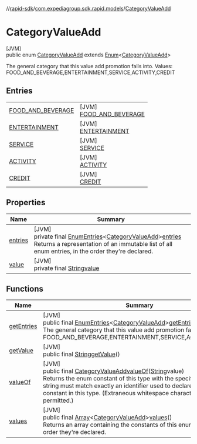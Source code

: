 //[rapid-sdk](../../../index.md)/[com.expediagroup.sdk.rapid.models](../index.md)/[CategoryValueAdd](index.md)

# CategoryValueAdd

[JVM]\
public enum [CategoryValueAdd](index.md) extends [Enum](https://docs.oracle.com/javase/8/docs/api/java/lang/Enum.html)&lt;[CategoryValueAdd](index.md)&gt;

The general category that this value add promotion falls into. Values: FOOD_AND_BEVERAGE,ENTERTAINMENT,SERVICE,ACTIVITY,CREDIT

## Entries

| | |
|---|---|
| [FOOD_AND_BEVERAGE](-f-o-o-d_-a-n-d_-b-e-v-e-r-a-g-e/index.md) | [JVM]<br>[FOOD_AND_BEVERAGE](-f-o-o-d_-a-n-d_-b-e-v-e-r-a-g-e/index.md) |
| [ENTERTAINMENT](-e-n-t-e-r-t-a-i-n-m-e-n-t/index.md) | [JVM]<br>[ENTERTAINMENT](-e-n-t-e-r-t-a-i-n-m-e-n-t/index.md) |
| [SERVICE](-s-e-r-v-i-c-e/index.md) | [JVM]<br>[SERVICE](-s-e-r-v-i-c-e/index.md) |
| [ACTIVITY](-a-c-t-i-v-i-t-y/index.md) | [JVM]<br>[ACTIVITY](-a-c-t-i-v-i-t-y/index.md) |
| [CREDIT](-c-r-e-d-i-t/index.md) | [JVM]<br>[CREDIT](-c-r-e-d-i-t/index.md) |

## Properties

| Name | Summary |
|---|---|
| [entries](index.md#-671002651%2FProperties%2F700308213) | [JVM]<br>private final [EnumEntries](https://kotlinlang.org/api/latest/jvm/stdlib/kotlin.enums/-enum-entries/index.html)&lt;[CategoryValueAdd](index.md)&gt;[entries](index.md#-671002651%2FProperties%2F700308213)<br>Returns a representation of an immutable list of all enum entries, in the order they're declared. |
| [value](index.md#268116004%2FProperties%2F700308213) | [JVM]<br>private final [String](https://docs.oracle.com/javase/8/docs/api/java/lang/String.html)[value](index.md#268116004%2FProperties%2F700308213) |

## Functions

| Name | Summary |
|---|---|
| [getEntries](get-entries.md) | [JVM]<br>public final [EnumEntries](https://kotlinlang.org/api/latest/jvm/stdlib/kotlin.enums/-enum-entries/index.html)&lt;[CategoryValueAdd](index.md)&gt;[getEntries](get-entries.md)()<br>The general category that this value add promotion falls into. Values: FOOD_AND_BEVERAGE,ENTERTAINMENT,SERVICE,ACTIVITY,CREDIT |
| [getValue](get-value.md) | [JVM]<br>public final [String](https://docs.oracle.com/javase/8/docs/api/java/lang/String.html)[getValue](get-value.md)() |
| [valueOf](value-of.md) | [JVM]<br>public final [CategoryValueAdd](index.md)[valueOf](value-of.md)([String](https://docs.oracle.com/javase/8/docs/api/java/lang/String.html)value)<br>Returns the enum constant of this type with the specified name. The string must match exactly an identifier used to declare an enum constant in this type. (Extraneous whitespace characters are not permitted.) |
| [values](values.md) | [JVM]<br>public final [Array](https://kotlinlang.org/api/latest/jvm/stdlib/kotlin/-array/index.html)&lt;[CategoryValueAdd](index.md)&gt;[values](values.md)()<br>Returns an array containing the constants of this enum type, in the order they're declared. |
